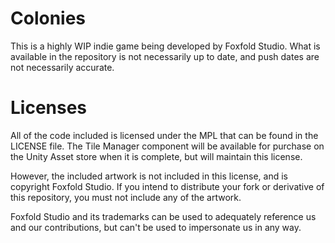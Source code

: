 # Colonies
This is a highly WIP indie game being developed by Foxfold Studio. What is available in the repository is not necessarily up to date, and push dates are not necessarily accurate.

# Licenses
All of the code included is licensed under the MPL that can be found in the LICENSE file. The Tile Manager component will be available for purchase on the Unity Asset store when it is complete, but will maintain this license.

However, the included artwork is not included in this license, and is copyright Foxfold Studio. If you intend to distribute your fork or derivative of this repository, you must not include any of the artwork.

Foxfold Studio and its trademarks can be used to adequately reference us and our contributions, but can't be used to impersonate us in any way.
